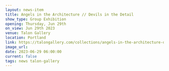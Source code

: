 ```yaml
---
layout: news-item
title: Angels in the Architecture // Devils in the Detail
show_type: Group Exhibition
opening: Thursday, Jun 29th
on_view: Jun 29th 2023
venue: Talon Gallery
location: Portland
link: https://talongallery.com/collections/angels-in-the-architecture-devils-in-the-detail-1?page=1
image_url:
date: 2023-06-29 06:00:00
current: false
tags: news talon-gallery
---
```

 